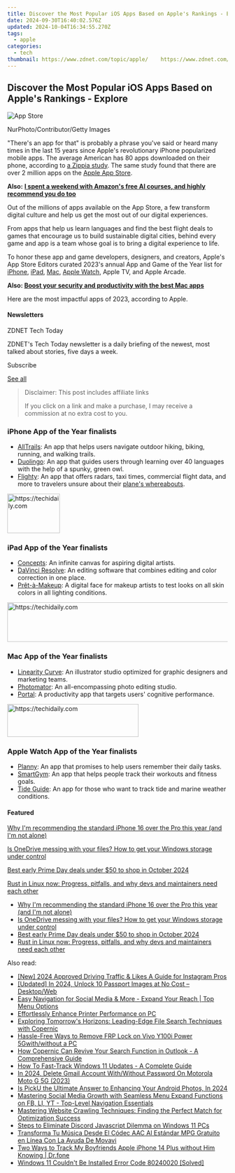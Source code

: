 ```yaml
---
title: Discover the Most Popular iOS Apps Based on Apple's Rankings - Explore with ZDNet
date: 2024-09-30T16:40:02.576Z
updated: 2024-10-04T16:34:55.270Z
tags:
  - apple
categories:
  - tech
thumbnail: https://www.zdnet.com/topic/apple/    https://www.zdnet.com/a/img/resize/4fde56846751bfe2e8cbb375c80d1f2b78a666f4/2023/11/14/30eccb50-446b-4526-92aa-20b1a81bb5ed/gettyimages-1246654665.jpg?width=170&height=96&fit=crop&auto=webp
---
```


## Discover the Most Popular iOS Apps Based on Apple's Rankings - Explore

![App Store](https://www.zdnet.com/a/img/resize/118a1a8367b9de7985eed7f0bcfb9a5a11d91491/2023/11/14/30eccb50-446b-4526-92aa-20b1a81bb5ed/gettyimages-1246654665.jpg?auto=webp&width=1280)

NurPhoto/Contributor/Getty Images

"There's an app for that" is probably a phrase you've said or heard many times in the last 15 years since Apple's revolutionary iPhone popularized mobile apps. The average American has 80 apps downloaded on their phone, according to [a Zippia study](https://www.zippia.com/advice/mobile-app-industry-statistics/#:~:text=The%20average%20American%20has%2080,app%20downloads%20worldwide%20in%202020.). The same study found that there are over 2 million apps on the [Apple App Store](https://www.zdnet.com/article/apple-reveals-the-best-apps-of-2022/).

**Also:** [**I spent a weekend with Amazon's free AI courses, and highly recommend you do too**](https://www.zdnet.com/article/unlock-ai-secrets-transform-your-skills-with-amazons-free-ai-learning/)

Out of the millions of apps available on the App Store, a few transform digital culture and help us get the most out of our digital experiences. 

From apps that help us learn languages and find the best flight deals to games that encourage us to build sustainable digital cities, behind every game and app is a team whose goal is to bring a digital experience to life.

To honor these app and game developers, designers, and creators, Apple's App Store Editors curated 2023's annual App and Game of the Year list for [iPhone](https://www.zdnet.com/article/best-iphone/), [iPad](https://www.zdnet.com/article/best-ipad/), [Mac](https://www.zdnet.com/article/best-mac/), [Apple Watch](https://www.zdnet.com/article/best-apple-watch/), Apple TV, and Apple Arcade.

**Also: [Boost your security and productivity with the best Mac apps](https://www.zdnet.com/article/best-mac-app/)**

Here are the most impactful apps of 2023, according to Apple.

#### Newsletters

ZDNET Tech Today

ZDNET's Tech Today newsletter is a daily briefing of the newest, most talked about stories, five days a week.

 Subscribe

[See all](https://www.zdnet.com/newsletters/)

>  Disclaimer: This post includes affiliate links
>
>  If you click on a link and make a purchase, I may receive a commission at no extra cost to you.
>

### iPhone App of the Year finalists

* [AllTrails](https://apps.apple.com/us/app/alltrails-hike-bike-run/id405075943): An app that helps users navigate outdoor hiking, biking, running, and walking trails.
* [Duolingo](https://apps.apple.com/us/app/duolingo-language-lessons/id570060128): An app that guides users through learning over 40 languages with the help of a spunky, green owl.
* [Flighty](https://apps.apple.com/us/app/flighty-live-flight-tracker/id1358823008): An app that offers radars, taxi times, commercial flight data, and more to travelers unsure about their [plane's whereabouts](https://www.zdnet.com/article/flying-soon-flighty-is-a-must-have-ios-app-for-air-travel/).

<!-- affiliate ads begin -->
<a href="https://aligracehair.sjv.io/c/5597632/2135363/19272" target="_top" id="2135363">
  <img src="//a.impactradius-go.com/display-ad/19272-2135363" border="0" alt="https://techidaily.com" width="120" height="90"/>
</a>
<img height="0" width="0" src="https://aligracehair.sjv.io/i/5597632/2135363/19272" style="position:absolute;visibility:hidden;" border="0" />
<!-- affiliate ads end -->

### iPad App of the Year finalists

* [Concepts](https://apps.apple.com/us/app/concepts/id560586497): An infinite canvas for aspiring digital artists.
* [DaVinci Resolve](https://apps.apple.com/us/app/davinci-resolve-for-ipad/id1581363826): An editing software that combines editing and color correction in one place.
* [Prêt-à-Makeup](https://apps.apple.com/ai/app/pr%C3%AAt-%C3%A0-makeup/id1434594204): A digital face for makeup artists to test looks on all skin colors in all lighting conditions.

<!-- affiliate ads begin -->
<a href="https://imp.i357552.net/c/5597632/1001446/11832" target="_top" id="1001446">
  <img src="//a.impactradius-go.com/display-ad/11832-1001446" border="0" alt="https://techidaily.com" width="728" height="90"/>
</a>
<img height="0" width="0" src="https://imp.i357552.net/i/5597632/1001446/11832" style="position:absolute;visibility:hidden;" border="0" />
<!-- affiliate ads end -->

### Mac App of the Year finalists

* [Linearity Curve](https://apps.apple.com/us/app/linearity-curve-graphic-design/id1219074514): An illustrator studio optimized for graphic designers and marketing teams.
* [Photomator](https://apps.apple.com/us/app/photomator-photo-editor/id1444636541): An all-encompassing photo editing studio.
* [Portal](https://apps.apple.com/us/app/portal-immersive-escapes/id1436994560): A productivity app that targets users' cognitive performance.

<!-- affiliate ads begin -->
<a href="https://25home.pxf.io/c/5597632/2148643/16836" target="_top" id="2148643">
  <img src="//a.impactradius-go.com/display-ad/16836-2148643" border="0" alt="https://techidaily.com" width="300" height="75"/>
</a>
<img height="0" width="0" src="https://25home.pxf.io/i/5597632/2148643/16836" style="position:absolute;visibility:hidden;" border="0" />
<!-- affiliate ads end -->

### Apple Watch App of the Year finalists

* [Planny](https://apps.apple.com/us/app/planny-daily-planner/id1515324201): An app that promises to help users remember their daily tasks.
* [SmartGym](https://apps.apple.com/gb/app/smartgym-gym-home-workouts/id922744883): An app that helps people track their workouts and fitness goals.
* [Tide Guide](https://apps.apple.com/us/app/tide-guide-charts-tables/id1406371071): An app for those who want to track tide and marine weather conditions.

#### Featured

[Why I'm recommending the standard iPhone 16 over the Pro this year (and I'm not alone)](https://www.zdnet.com/article/why-im-recommending-the-standard-iphone-16-over-the-pro-this-year-and-im-not-alone/ "Why I'm recommending the standard iPhone 16 over the Pro this year (and I'm not alone)")

[Is OneDrive messing with your files? How to get your Windows storage under control](https://www.zdnet.com/article/is-onedrive-messing-with-your-files-how-to-get-your-windows-storage-under-control/ "Is OneDrive messing with your files? How to get your Windows storage under control")

[Best early Prime Day deals under $50 to shop in October 2024](https://www.zdnet.com/article/best-early-prime-day-deals-under-50/ "Best early Prime Day deals under $50 to shop in October 2024")

[Rust in Linux now: Progress, pitfalls, and why devs and maintainers need each other](https://www.zdnet.com/article/rust-in-linux-now-progress-pitfalls-and-why-devs-and-maintainers-need-each-other/ "Rust in Linux now: Progress, pitfalls, and why devs and maintainers need each other")

* [Why I'm recommending the standard iPhone 16 over the Pro this year (and I'm not alone)](https://www.zdnet.com/article/why-im-recommending-the-standard-iphone-16-over-the-pro-this-year-and-im-not-alone/ "Why I'm recommending the standard iPhone 16 over the Pro this year (and I'm not alone)")
* [Is OneDrive messing with your files? How to get your Windows storage under control](https://www.zdnet.com/article/is-onedrive-messing-with-your-files-how-to-get-your-windows-storage-under-control/ "Is OneDrive messing with your files? How to get your Windows storage under control")
* [Best early Prime Day deals under $50 to shop in October 2024](https://www.zdnet.com/article/best-early-prime-day-deals-under-50/ "Best early Prime Day deals under $50 to shop in October 2024")
* [Rust in Linux now: Progress, pitfalls, and why devs and maintainers need each other](https://www.zdnet.com/article/rust-in-linux-now-progress-pitfalls-and-why-devs-and-maintainers-need-each-other/ "Rust in Linux now: Progress, pitfalls, and why devs and maintainers need each other")

<ins class="adsbygoogle"
     style="display:block"
     data-ad-format="autorelaxed"
     data-ad-client="ca-pub-7571918770474297"
     data-ad-slot="1223367746"></ins>

<ins class="adsbygoogle"
     style="display:block"
     data-ad-client="ca-pub-7571918770474297"
     data-ad-slot="8358498916"
     data-ad-format="auto"
     data-full-width-responsive="true"></ins>

<span class="atpl-alsoreadstyle">Also read:</span>
<div><ul>
<li><a href="https://instagram-video-recordings.techidaily.com/new-2024-approved-driving-traffic-and-likes-a-guide-for-instagram-pros/"><u>[New] 2024 Approved Driving Traffic & Likes A Guide for Instagram Pros</u></a></li>
<li><a href="https://fox-http.techidaily.com/updated-in-2024-unlock-10-passport-images-at-no-cost-desktopweb/"><u>[Updated] In 2024, Unlock 10 Passport Images at No Cost – Desktop/Web</u></a></li>
<li><a href="https://tech-haven.techidaily.com/easy-navigation-for-social-media-and-more-expand-your-reach-top-menu-options/"><u>Easy Navigation for Social Media & More - Expand Your Reach | Top Menu Options</u></a></li>
<li><a href="https://driver-install.techidaily.com/effortlessly-enhance-printer-performance-on-pc/"><u>Effortlessly Enhance Printer Performance on PC</u></a></li>
<li><a href="https://tech-haven.techidaily.com/exploring-tomorrows-horizons-leading-edge-file-search-techniques-with-copernic/"><u>Exploring Tomorrow's Horizons: Leading-Edge File Search Techniques with Copernic</u></a></li>
<li><a href="https://bypass-frp.techidaily.com/hassle-free-ways-to-remove-frp-lock-on-vivo-y100i-power-5gwithwithout-a-pc-by-drfone-android/"><u>Hassle-Free Ways to Remove FRP Lock on Vivo Y100i Power 5Gwith/without a PC</u></a></li>
<li><a href="https://tech-haven.techidaily.com/how-copernic-can-revive-your-search-function-in-outlook-a-comprehensive-guide/"><u>How Copernic Can Revive Your Search Function in Outlook - A Comprehensive Guide</u></a></li>
<li><a href="https://tech-haven.techidaily.com/how-to-fast-track-windows-11-updates-a-complete-guide/"><u>How To Fast-Track Windows 11 Updates - A Complete Guide</u></a></li>
<li><a href="https://android-unlock.techidaily.com/in-2024-delete-gmail-account-withwithout-password-on-motorola-moto-g-5g-2023-by-drfone-android/"><u>In 2024, Delete Gmail Account With/Without Password On Motorola Moto G 5G (2023)</u></a></li>
<li><a href="https://extra-support.techidaily.com/is-picku-the-ultimate-answer-to-enhancing-your-android-photos-in-2024/"><u>Is PickU the Ultimate Answer to Enhancing Your Android Photos, In 2024</u></a></li>
<li><a href="https://tech-haven.techidaily.com/mastering-social-media-growth-with-seamless-menu-expand-functions-on-fb-li-yt-top-level-navigation-essentials/"><u>Mastering Social Media Growth with Seamless Menu Expand Functions on FB, LI, YT - Top-Level Navigation Essentials</u></a></li>
<li><a href="https://tech-haven.techidaily.com/mastering-website-crawling-techniques-finding-the-perfect-match-for-optimization-success/"><u>Mastering Website Crawling Techniques: Finding the Perfect Match for Optimization Success</u></a></li>
<li><a href="https://win11.techidaily.com/steps-to-eliminate-discord-javascript-dilemma-on-windows-11-pcs/"><u>Steps to Eliminate Discord Javascript Dilemma on Windows 11 PCs</u></a></li>
<li><a href="https://tech-savvy.techidaily.com/transforma-tu-musica-desde-el-codec-aac-al-estandar-mpg-gratuito-en-linea-con-la-ayuda-de-movavi/"><u>Transforma Tu Música Desde El Códec AAC Al Estándar MPG Gratuito en Línea Con La Ayuda De Movavi</u></a></li>
<li><a href="https://ios-location-track.techidaily.com/two-ways-to-track-my-boyfriends-apple-iphone-14-plus-without-him-knowing-drfone-by-drfone-virtual-ios/"><u>Two Ways to Track My Boyfriends Apple iPhone 14 Plus without Him Knowing | Dr.fone</u></a></li>
<li><a href="https://tech-haven.techidaily.com/windows-11-couldnt-be-installed-error-code-80240020-solved/"><u>Windows 11 Couldn't Be Installed Error Code 80240020 [Solved]</u></a></li>
</ul></div>

